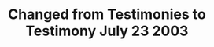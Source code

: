 ---
title: Changed from Testimonies to Testimony July 23 2003
longTitle: 'Changed from "Testimonies" to "Testimony" July 23, 2003.'
tags:
- gccommon
historyNote:
- "[[Testimony]]"
---